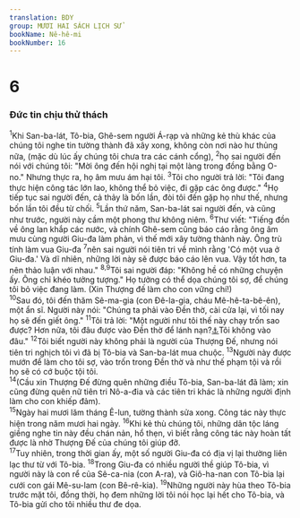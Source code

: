 ```yaml
---
translation: BDY
group: MƯƠI HAI SÁCH LỊCH SỬ
bookName: Nê-hê-mi 
bookNumber: 16
---
```


<div class="title"><h1>6</h1><h3>Đức tin chịu thử thách</h3></div>
<span class="verse ne_6_1"><sup>1</sup>Khi San-ba-lát, Tô-bia, Ghê-sem người Á-rạp và những kẻ thù khác của chúng tôi nghe tin tường thành đã xây xong, không còn nơi nào hư thủng nữa, (mặc dù lúc ấy chúng tôi chưa tra các cánh cổng), </span>
<span class="verse ne_6_2"><sup>2</sup>họ sai người đến nói với chúng tôi: &#34;Mời ông đến hội nghị tại một làng trong đồng bằng O-no.&#34; Nhưng thực ra, họ âm mưu ám hại tôi. </span>
<span class="verse ne_6_3"><sup>3</sup>Tôi cho người trả lời: &#34;Tôi đang thực hiện công tác lớn lao, không thể bỏ việc, đi gặp các ông được.&#34; </span>
<span class="verse ne_6_4"><sup>4</sup>Họ tiếp tục sai người đến, cả thảy là bốn lần, đòi tôi đến gặp họ như thế, nhưng bốn lần tôi đều từ chối. </span>
<span class="verse ne_6_5"><sup>5</sup>Lần thứ năm, San-ba-lát sai người đến, và cũng như trước, người này cầm một phong thư không niêm. </span>
<span class="verse ne_6_6"><sup>6</sup>Thư viết: &#34;Tiếng đồn về ông lan khắp các nước, và chính Ghê-sem cũng báo cáo rằng ông âm mưu cùng người Giu-đa làm phản, vì thế mới xây tường thành này. Ông trù tính làm vua Giu-đa </span>
<span class="verse ne_6_7"><sup>7</sup>nên sai người nói tiên tri về mình rằng &#39;Có một vua ở Giu-đa.&#39; Và dĩ nhiên, những lời này sẽ được báo cáo lên vua. Vậy tốt hơn, ta nên thảo luận với nhau.&#34; </span>
<span class="verse ne_6_8 ne_6_9"><sup>8,9</sup>Tôi sai người đáp: &#34;Không hề có những chuyện ấy. Ông chỉ khéo tưởng tượng.&#34; Họ tưởng có thể dọa chúng tôi sợ, để chúng tôi bỏ việc đang làm. (Xin Thượng đế làm cho con vững chí!)<br/></span>
<span class="verse ne_6_10"><sup>10</sup>Sau đó, tôi đến thăm Sê-ma-gia (con Đê-la-gia, cháu Mê-hê-ta-bê-ên), một ẩn sĩ. Người này nói: &#34;Chúng ta phải vào Đền thờ, cài cửa lại, vì tối nay họ sẽ đến giết ông.&#34; </span>
<span class="verse ne_6_11"><sup>11</sup>Tôi trả lời: &#34;Một người như tôi thế này chạy trốn sao được? Hơn nữa, tôi đâu được vào Đền thờ để lánh nạn?<a href="#" data-toggle="tooltip" data-placement="bottom" title="Nt để cứu mạng mình, hoặc, để được sống.">⚓</a>Tôi không vào đâu.&#34; </span>
<span class="verse ne_6_12"><sup>12</sup>Tôi biết người này không phải là người của Thượng Đế, nhưng nói tiên tri nghịch tôi vì đã bị Tô-bia và San-ba-lát mua chuộc. </span>
<span class="verse ne_6_13"><sup>13</sup>Người này được mướn để làm cho tôi sợ, vào trốn trong Đền thờ và như thế phạm tội và rồi họ sẽ có cớ buộc tội tôi.<br/></span>
<span class="verse ne_6_14"><sup>14</sup>(Cầu xin Thượng Đế đừng quên những điều Tô-bia, San-ba-lát đã làm; xin cũng đừng quên nữ tiên tri Nô-a-đia và các tiên tri khác là những người định làm cho con khiếp đảm).<br/></span>
<span class="verse ne_6_15"><sup>15</sup>Ngày hai mươi lăm tháng Ê-lun, tường thành sửa xong. Công tác này thực hiện trong năm mươi hai ngày. </span>
<span class="verse ne_6_16"><sup>16</sup>Khi kẻ thù chúng tôi, những dân tộc láng giềng nghe tin này đều chán nản, hổ thẹn, vì biết rằng công tác này hoàn tất được là nhờ Thượng Đế của chúng tôi giúp đỡ.<br/></span>
<span class="verse ne_6_17"><sup>17</sup>Tuy nhiên, trong thời gian ấy, một số người Giu-đa có địa vị lại thường liên lạc thư từ với Tô-bia. </span>
<span class="verse ne_6_18"><sup>18</sup>Trong Giu-đa có nhiều người thề giúp Tô-bia, vì người này là con rể của Sê-ca-nia (con A-ra), và Giô-ha-nan con Tô-bia lại cưới con gái Mê-su-lam (con Bê-rê-kia). </span>
<span class="verse ne_6_19"><sup>19</sup>Những người này hùa theo Tô-bia trước mặt tôi, đồng thời, họ đem những lời tôi nói học lại hết cho Tô-bia, và Tô-bia gửi cho tôi nhiều thư đe dọa.</span>
